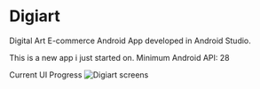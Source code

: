 # Digiart
Digital Art E-commerce Android App developed in Android Studio.

This is a new app i just started on.
Minimum Android API: 28

Current UI Progress
![Digiart screens](https://github.com/AaronFourie/Digiart/assets/103949239/4252ec31-f9a4-4c8a-ac52-0128c8b41b20)



